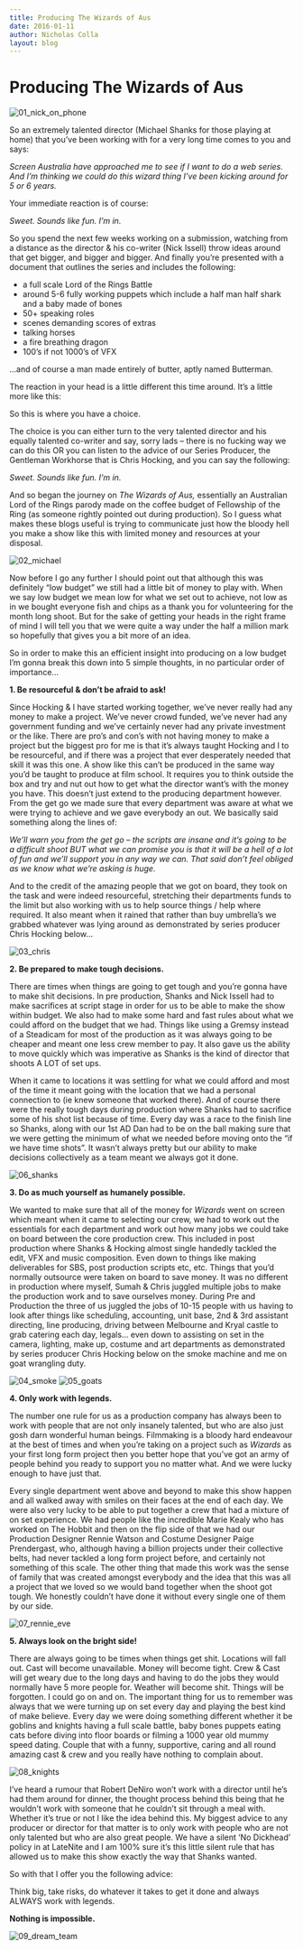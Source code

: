 ```yaml
---
title: Producing The Wizards of Aus
date: 2016-01-11
author: Nicholas Colla
layout: blog
---
```

# Producing The Wizards of Aus

![01_nick_on_phone](/static/blog/01-01_nick_on_phone.jpg)

So an extremely talented director (Michael Shanks for those playing at home) that you’ve been working with for a very long time comes to you and says:

*Screen Australia have approached me to see if I want to do a web series. And I’m thinking we could do this wizard thing I’ve been kicking around for 5 or 6 years.*

Your immediate reaction is of course:

*Sweet. Sounds like fun. I’m in.*

So you spend the next few weeks working on a submission, watching from a distance as the director & his co-writer (Nick Issell) throw ideas around that get bigger, and bigger and bigger. And finally you’re presented with a document that outlines the series and includes the following:

* a full scale Lord of the Rings Battle
* around 5-6 fully working puppets which include a half man half shark and a baby made of bones
* 50+ speaking roles
* scenes demanding scores of extras
* talking horses
* a fire breathing dragon
* 100’s if not 1000’s of VFX

…and of course a man made entirely of butter, aptly named Butterman.

The reaction in your head is a little different this time around. It’s a little more like this:

So this is where you have a choice.

The choice is you can either turn to the very talented director and his equally talented co-writer and say, sorry lads – there is no fucking way we can do this OR you can listen to the advice of our Series Producer, the Gentleman Workhorse that is Chris Hocking, and you can say the following:

*Sweet. Sounds like fun. I’m in.*

And so began the journey on *The Wizards of Aus,* essentially an Australian Lord of the Rings parody made on the coffee budget of Fellowship of the Ring (as someone rightly pointed out during production). So I guess what makes these blogs useful is trying to communicate just how the bloody hell you make a show like this with limited money and resources at your disposal.

![02_michael](/static/blog/01-02_michael.jpg)

Now before I go any further I should point out that although this was definitely “low budget” we still had a little bit of money to play with. When we say low budget we mean low for what we set out to achieve, not low as in we bought everyone fish and chips as a thank you for volunteering for the month long shoot. But for the sake of getting your heads in the right frame of mind I will tell you that we were quite a way under the half a million mark so hopefully that gives you a bit more of an idea.

So in order to make this an efficient insight into producing on a low budget I’m gonna break this down into 5 simple thoughts, in no particular order of importance…

**1. Be resourceful & don’t be afraid to ask!**

Since Hocking & I have started working together, we’ve never really had any money to make a project. We’ve never crowd funded, we’ve never had any government funding and we’ve certainly never had any private investment or the like. There are pro’s and con’s with not having money to make a project but the biggest pro for me is that it’s always taught Hocking and I to be resourceful, and if there was a project that ever desperately needed that skill it was this one. A show like this can’t be produced in the same way you’d be taught to produce at film school. It requires you to think outside the box and try and nut out how to get what the director want’s with the money you have. This doesn’t just extend to the producing department however. From the get go we made sure that every department was aware at what we were trying to achieve and we gave everybody an out. We basically said something along the lines of:

*We’ll warn you from the get go – the scripts are insane and it’s going to be a difficult shoot BUT what we can promise you is that it will be a hell of a lot of fun and we’ll support you in any way we can. That said don’t feel obliged as we know what we’re asking is huge.*

And to the credit of the amazing people that we got on board, they took on the task and were indeed resourceful, stretching their departments funds to the limit but also working with us to help source things / help where required. It also meant when it rained that rather than buy umbrella’s we grabbed whatever was lying around as demonstrated by series producer Chris Hocking below…

![03_chris](/static/blog/01-03_chris.jpg)

**2. Be prepared to make tough decisions.**

There are times when things are going to get tough and you’re gonna have to make shit decisions. In pre production, Shanks and Nick Issell had to make sacrifices at script stage in order for us to be able to make the show within budget. We also had to make some hard and fast rules about what we could afford on the budget that we had. Things like using a Gremsy instead of a Steadicam for most of the production as it was always going to be cheaper and meant one less crew member to pay. It also gave us the ability to move quickly which was imperative as Shanks is the kind of director that shoots A LOT of set ups.

When it came to locations it was settling for what we could afford and most of the time it meant going with the location that we had a personal connection to (ie knew someone that worked there). And of course there were the really tough days during production where Shanks had to sacrifice some of his shot list because of time. Every day was a race to the finish line so Shanks, along with our 1st AD Dan had to be on the ball making sure that we were getting the minimum of what we needed before moving onto the “if we have time shots”. It wasn’t always pretty but our ability to make decisions collectively as a team meant we always got it done.

![06_shanks](/static/blog/01-06_shanks.jpg)

**3. Do as much yourself as humanely possible.**

We wanted to make sure that all of the money for *Wizards* went on screen which meant when it came to selecting our crew, we had to work out the essentials for each department and work out how many jobs we could take on board between the core production crew. This included in post production where Shanks & Hocking almost single handedly tackled the edit, VFX and music composition. Even down to things like making deliverables for SBS, post production scripts etc, etc. Things that you’d normally outsource were taken on board to save money. It was no different in production where myself, Sumah & Chris juggled multiple jobs to make the production work and to save ourselves money. During Pre and Production the three of us juggled the jobs of 10-15 people with us having to look after things like scheduling, accounting, unit base, 2nd & 3rd assistant directing, line producing, driving between Melbourne and Kryal castle to grab catering each day, legals… even down to assisting on set in the camera, lighting, make up, costume and art departments as demonstrated by series producer Chris Hocking below on the smoke machine and me on goat wrangling duty.

![04_smoke](/static/blog/01-04_smoke.jpg) ![05_goats](/static/blog/01-05_goats.jpg)

**4. Only work with legends.**

The number one rule for us as a production company has always been to work with people that are not only insanely talented, but who are also just gosh darn wonderful human beings. Filmmaking is a bloody hard endeavour at the best of times and when you’re taking on a project such as *Wizards* as your first long form project then you better hope that you’ve got an army of people behind you ready to support you no matter what. And we were lucky enough to have just that.

Every single department went above and beyond to make this show happen and all walked away with smiles on their faces at the end of each day. We were also very lucky to be able to put together a crew that had a mixture of on set experience. We had people like the incredible Marie Kealy who has worked on The Hobbit and then on the flip side of that we had our Production Designer Rennie Watson and Costume Designer Paige Prendergast, who, although having a billion projects under their collective belts, had never tackled a long form project before, and certainly not something of this scale. The other thing that made this work was the sense of family that was created amongst everybody and the idea that this was all a project that we loved so we would band together when the shoot got tough. We honestly couldn’t have done it without every single one of them by our side.

![07_rennie_eve](/static/blog/01-07_rennie_eve.jpg)

**5. Always look on the bright side!**

There are always going to be times when things get shit. Locations will fall out. Cast will become unavailable. Money will become tight. Crew & Cast will get weary due to the long days and having to do the jobs they would normally have 5 more people for. Weather will become shit. Things will be forgotten. I could go on and on. The important thing for us to remember was always that we were turning up on set every day and playing the best kind of make believe. Every day we were doing something different whether it be goblins and knights having a full scale battle, baby bones puppets eating cats before diving into floor boards or filming a 1000 year old mummy speed dating. Couple that with a funny, supportive, caring and all round amazing cast & crew and you really have nothing to complain about.

![08_knights](/static/blog/01-08_knights.jpg)

I’ve heard a rumour that Robert DeNiro won’t work with a director until he’s had them around for dinner, the thought process behind this being that he wouldn’t work with someone that he couldn’t sit through a meal with. Whether it’s true or not I like the idea behind this. My biggest advice to any producer or director for that matter is to only work with people who are not only talented but who are also great people. We have a silent ‘No Dickhead’ policy in at LateNite and I am 100% sure it’s this little silent rule that has allowed us to make this show exactly the way that Shanks wanted.

So with that I offer you the following advice:

Think big, take risks, do whatever it takes to get it done and always ALWAYS work with legends.

**Nothing is impossible.**

![09_dream_team](/static/blog/01-09_dream_team.jpg)